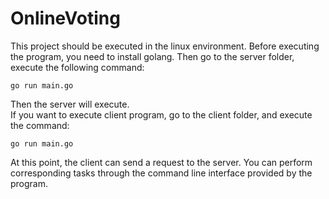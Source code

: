 # OnlineVoting
This project should be executed in the linux environment. 
Before executing the program, you need to install golang. 
Then go to the server folder, execute the following command:
```
go run main.go
```
Then the server will execute.  
If you want to execute client program, go to the client folder, and execute the command:
```
go run main.go
```
At this point, the client can send a request to the server.
You can perform corresponding tasks through the command line interface provided by the program.
